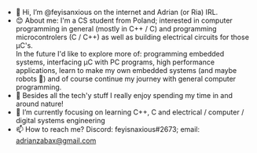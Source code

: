 - 👋 Hi, I’m @feyisanxious on the internet and Adrian (or Ria) IRL.
- :blush: About me: I'm a CS student from Poland; interested in computer programming in general (mostly in C++ / C) and programming microcontrolers (C / C++) as well as building electrical circuits for those μC's.
   <br>In the future I'd like to explore more of: programming embedded systems, interfacing μC with PC programs, high performance applications, learn to make my own embedded systems (and maybe robots :eyes:) and of course continue my journey with general computer programming.
- :evergreen_tree: Besides all the tech'y stuff I really enjoy spending my time in and around nature!
- 🌱 I’m currently focusing on learning C++, C and electrical / computer / digital systems engineering
- 📫 How to reach me? Discord: feyisnaxious#2673; email: adrianzabax@gmail.com

<!---
Tinuloth/Tinuloth is a ✨ special ✨ repository because its `README.md` (this file) appears on your GitHub profile.
You can click the Preview link to take a look at your changes.
--->
